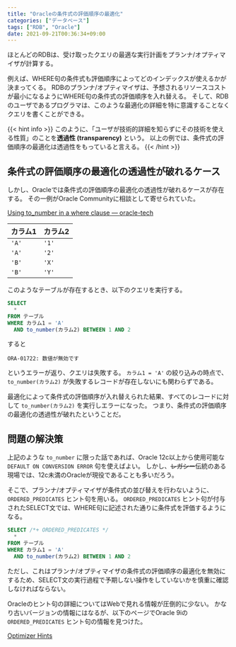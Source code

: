 ```yaml
---
title: "Oracleの条件式の評価順序の最適化"
categories: ["データベース"]
tags: ["RDB", "Oracle"]
date: 2021-09-21T00:36:34+09:00
---
```


ほとんどのRDBは、受け取ったクエリの最適な実行計画をプランナ/オプティマイザが計算する。

例えば、WHERE句の条件式も評価順序によってどのインデックスが使えるかが決まってくる。
RDBのプランナ/オプティマイザは、予想されるリソースコストが最小になるようにWHERE句の条件式の評価順序を入れ替える。
そして、RDBのユーザであるプログラマは、このような最適化の詳細を特に意識することなくクエリを書くことができる。

{{< hint info >}}
このように、「ユーザが技術的詳細を知らずにその技術を使える性質」のことを**透過性 (transparency)** という。
以上の例では、条件式の評価順序の最適化は透過性をもっていると言える。
{{< /hint >}}

## 条件式の評価順序の最適化の透過性が破れるケース

しかし、Oracleでは条件式の評価順序の最適化の透過性が破れるケースが存在する。
その一例がOracle Communityに相談として寄せられていた。

[Using to_number in a where clause — oracle-tech](https://community.oracle.com/tech/developers/discussion/1091802/using-to-number-in-a-where-clause)

| カラム1 | カラム2 |
|:--------|:--------|
| `'A'`   | `'1'`   |
| `'A'`   | `'2'`   |
| `'B'`   | `'X'`   |
| `'B'`   | `'Y'`   |

このようなテーブルが存在するとき、以下のクエリを実行する。

```sql
SELECT 
  *
FROM テーブル
WHERE カラム1 = 'A'
  AND to_number(カラム2) BETWEEN 1 AND 2
```

すると

```
ORA-01722: 数値が無効です
```

というエラーが返り、クエリは失敗する。
`カラム1 = 'A'` の絞り込みの時点で、`to_number(カラム2)` が失敗するレコードが存在しないにも関わらずである。

最適化によって条件式の評価順序が入れ替えられた結果、すべてのレコードに対して `to_number(カラム2)` を実行しエラーになった。
つまり、条件式の評価順序の最適化の透過性が破れたということだ。

## 問題の解決策

上記のような `to_number` に限った話であれば、Oracle 12c以上から使用可能な `DEFAULT ON CONVERSION ERROR` 句を使えばよい。
しかし、~~レガシー~~伝統のある現場では、12c未満のOracleが現役であることも多いだろう。

そこで、プランナ/オプティマイザが条件式の並び替えを行わないように、`ORDERED_PREDICATES` ヒント句を用いる。
`ORDERED_PREDICATES` ヒント句が付与されたSELECT文では、WHERE句に記述された通りに条件式を評価するようになる。

```sql
SELECT /*+ ORDERED_PREDICATES */
  *
FROM テーブル
WHERE カラム1 = 'A'
  AND to_number(カラム2) BETWEEN 1 AND 2
```

ただし、これはプランナ/オプティマイザの条件式の評価順序の最適化を無効にするため、SELECT文の実行過程で予期しない操作をしていないかを慎重に確認しなければならない。

Oracleのヒント句の詳細についてはWebで見れる情報が圧倒的に少ない。
かなり古いバージョンの情報にはなるが、以下のページでOracle 9iの `ORDERED_PREDICATES` ヒント句の情報を見つけた。

[Optimizer Hints](https://docs.oracle.com/cd/A97630_01/server.920/a96533/hintsref.htm#13676)
